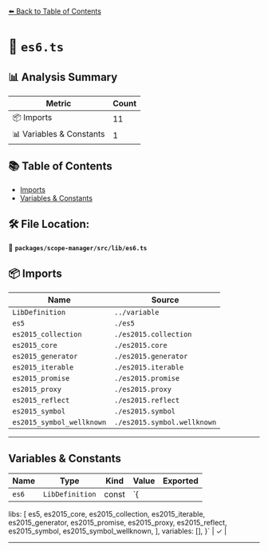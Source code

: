 [⬅️ Back to Table of Contents](../../../../index.md)

# 📄 `es6.ts`

## 📊 Analysis Summary

| Metric | Count |
|--------|-------|
| 📦 Imports | 11 |
| 📊 Variables & Constants | 1 |

## 📚 Table of Contents

- [Imports](#imports)
- [Variables & Constants](#variables-constants)

## 🛠️ File Location:
📂 **`packages/scope-manager/src/lib/es6.ts`**

## 📦 Imports

| Name | Source |
|------|--------|
| `LibDefinition` | `../variable` |
| `es5` | `./es5` |
| `es2015_collection` | `./es2015.collection` |
| `es2015_core` | `./es2015.core` |
| `es2015_generator` | `./es2015.generator` |
| `es2015_iterable` | `./es2015.iterable` |
| `es2015_promise` | `./es2015.promise` |
| `es2015_proxy` | `./es2015.proxy` |
| `es2015_reflect` | `./es2015.reflect` |
| `es2015_symbol` | `./es2015.symbol` |
| `es2015_symbol_wellknown` | `./es2015.symbol.wellknown` |


---

## Variables & Constants

| Name | Type | Kind | Value | Exported |
|------|------|------|-------|----------|
| `es6` | `LibDefinition` | const | `{
  libs: [
    es5,
    es2015_core,
    es2015_collection,
    es2015_iterable,
    es2015_generator,
    es2015_promise,
    es2015_proxy,
    es2015_reflect,
    es2015_symbol,
    es2015_symbol_wellknown,
  ],
  variables: [],
}` | ✓ |


---